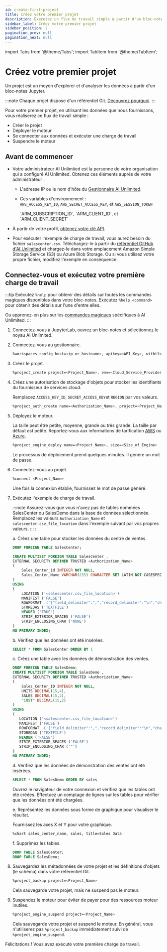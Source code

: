```yaml
---
id: create-first-project
title: Créez votre premier projet
description: Exécutez un flux de travail simple à partir d'un bloc-notes Jupyter.
sidebar_label: Créez votre premier projet
sidebar_position: 2
pagination_prev: null
pagination_next: null
---
```


import Tabs from '@theme/Tabs';
import TabItem from '@theme/TabItem';

# Créez votre premier projet

Un projet est un moyen d'explorer et d'analyser les données à partir d'un bloc-notes Jupyter. 

:::note
Chaque projet dispose d'un référentiel Git. [Découvrez pourquoi](../glossary.md#project-repository).
:::

Pour votre premier projet, en utilisant les données que nous fournissons, vous réaliserez ce flux de travail simple :

- Créer le projet
- Déployer le moteur
- Se connecter aux données et exécuter une charge de travail
- Suspendre le moteur


## Avant de commencer

- Votre administrateur AI Unlimited est la personne de votre organisation qui a configuré AI Unlimited. Obtenez ces éléments auprès de votre administrateur :

  - L'adresse IP ou le nom d'hôte du [Gestionnaire AI Unlimited](../glossary.md#ai-unlimited-manager).

  - Ces variables d'environnement :   
    <Tabs>
    <TabItem value="aws" label="AWS" default>
    `AWS_ACCESS_KEY_ID`, `AWS_SECRET_ACCESS_KEY`, et `AWS_SESSION_TOKEN`

    </TabItem>
    <TabItem value="azure" label="Azure">
    `ARM_SUBSCRIPTION_ID`, `ARM_CLIENT_ID`, et `ARM_CLIENT_SECRET`

    </TabItem>
    </Tabs> 

- À partir de votre profil, [obtenez votre clé API](./get-api-key.md).

- Pour exécuter l'exemple de charge de travail, vous aurez besoin du fichier `salescenter.csv`. Téléchargez-le à partir du [référentiel GitHub d'AI Unlimited](https://github.com/Teradata/ai-unlimited/tree/develop/examples/GetStarted/data) et chargez-le dans votre emplacement Amazon Simple Storage Service (S3) ou Azure Blob Storage. Ou si vous utilisez votre propre fichier, modifiez l'exemple en conséquence.


## Connectez-vous et exécutez votre première charge de travail

:::tip
Exécutez `%help` pour obtenir des détails sur toutes les commandes magiques disponibles dans votre bloc-notes. Exécutez `%help <command>` pour obtenir des détails sur l'une d'entre elles. 

Ou apprenez-en plus sur les [commandes magiques](./magic-commands.md) spécifiques à AI Unlimited. 
:::

1. Connectez-vous à JupyterLab, ouvrez un bloc-notes et sélectionnez le noyau AI Unlimited.

2. Connectez-vous au gestionnaire.
    ```bash
    %workspaces_config host=<ip_or_hostname>, apikey=<API_Key>, withtls=T 	
    ```

3. Créez le projet.
    ```bash
    %project_create project=<Project_Name>, env=<Cloud_Service_Provider>
    ```

4. Créez une autorisation de stockage d'objets pour stocker les identifiants du fournisseur de services cloud. 

    Remplacez `ACCESS_KEY_ID`, `SECRET_ACCESS_KEY`et `REGION` par vos valeurs.

    ```bash
    %project_auth_create name=<Authorization_Name>, project=<Project_Name>, key=<ACCESS_KEY_ID>, secret=<SECRET_ACCESS_KEY>, region=<REGION>
    ```

5. Déployez le moteur.

    La taille peut être petite, moyenne, grande ou très grande. La taille par défaut est petite. Reportez-vous aux informations de tarification [AWS](http://aws.amazon.com/marketplace/pp/prodview-2srvuo3mwqlig) ou [Azure](https://azuremarketplace.microsoft.com/en-us/marketplace/apps/teradata.ai-unlimited?tab=Overview).
    ```bash
    %project_engine_deploy name=<Project_Name>, size=<Size_of_Engine>
    ```
    Le processus de déploiement prend quelques minutes. Il génère un mot de passe.

6. Connectez-vous au projet.
    ```bash
    %connect <Project_Name>
    ```
    Une fois la connexion établie, fournissez le mot de passe généré.

7. Exécutez l'exemple de charge de travail.

    :::note
    Assurez-vous que vous n'avez pas de tables nommées SalesCenter ou SalesDemo dans la base de données sélectionnée. Remplacez les valeurs `Authorization_Name` et `salescenter.csv_file_location` dans l'exemple suivant par vos propres valeurs.
    ::: :

    a. Créez une table pour stocker les données du centre de ventes. 
    ```sql
    DROP FOREIGN TABLE SalesCenter;

    CREATE MULTISET FOREIGN TABLE SalesCenter ,
    EXTERNAL SECURITY DEFINER TRUSTED <Authorization_Name>
    (
        Sales_Center_id INTEGER NOT NULL,
        Sales_Center_Name VARCHAR(255) CHARACTER SET LATIN NOT CASESPECIFIC
    )
    USING
    (
        LOCATION ('<salescenter.csv_file_location>')
        MANIFEST ('FALSE')
        ROWFORMAT  ('{"field_delimiter":",","record_delimiter":"\n","character_set":"LATIN"}')
        STOREDAS ('TEXTFILE')
        HEADER ('TRUE')
        STRIP_EXTERIOR_SPACES ('FALSE')
        STRIP_ENCLOSING_CHAR ('NONE')
    )
    NO PRIMARY INDEX;

    ```
     b. Vérifiez que les données ont été insérées.
    ```sql
    SELECT * FROM SalesCenter ORDER BY 1
    ```
    c. Créez une table avec les données de démonstration des ventes.
    ```sql
    DROP FOREIGN TABLE SalesDemo;
    CREATE MULTISET FOREIGN TABLE SalesDemo ,
    EXTERNAL SECURITY DEFINER TRUSTED <Authorization_Name>
    (
        Sales_Center_ID INTEGER NOT NULL,
        UNITS DECIMAL(15,4),
        SALES DECIMAL(15,2),
        "COST" DECIMAL(15,2)
    )
   USING
   (
       LOCATION ('<salescenter.csv_file_location>')
       MANIFEST ('FALSE')
       ROWFORMAT  ('{"field_delimiter":",","record_delimiter":"\n","character_set":"LATIN"}')
       STOREDAS ('TEXTFILE')
       HEADER ('FALSE')
       STRIP_EXTERIOR_SPACES ('FALSE')
       STRIP_ENCLOSING_CHAR ('"')
   )
   NO PRIMARY INDEX;
    ```
    d. Vérifiez que les données de démonstration des ventes ont été insérées.

    ```sql
    SELECT * FROM SalesDemo ORDER BY sales
    ```
    Ouvrez le navigateur de votre connexion et vérifiez que les tables ont été créées. Effectuez un comptage de lignes sur les tables pour vérifier que les données ont été chargées.

    e. Représentez les données sous forme de graphique pour visualiser le résultat.

    Fournissez les axes X et Y pour votre graphique.

    ```bash
    %chart sales_center_name, sales, title=Sales Data
    ```
    f. Supprimez les tables.
    ```sql
    DROP TABLE SalesCenter;
    DROP TABLE SalesDemo;
    ```

8. Sauvegardez les métadonnées de votre projet et les définitions d'objets (le schéma) dans votre référentiel Git.
	```bash
	%project_backup project=<Project_Name>
	```
   Cela sauvegarde votre projet, mais ne suspend pas le moteur.
   
9. Suspendez le moteur pour éviter de payer pour des ressources moteur inutiles.
    ```bash
    %project_engine_suspend project=<Project_Name>
    ```
   Cela sauvegarde votre projet et suspend le moteur. En général, vous n'utiliserez pas `%project_backup` immédiatement suivi de `%project_engine_suspend`.

Félicitations ! Vous avez exécuté votre première charge de travail.